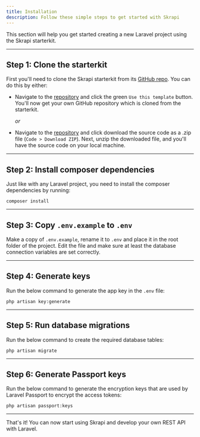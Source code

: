 ```yaml
---
title: Installation
description: Follow these simple steps to get started with Skrapi
---
```


This section will help you get started creating a new Laravel project using the Skrapi starterkit. 

---

## Step 1: Clone the starterkit

First you'll need to clone the Skrapi starterkit from its [GitHub repo](https://github.com/skrypt-nl/skrapi). You can do this by either:

- Navigate to the [repository](https://github.com/skrypt-nl/skrapi) and click the green `Use this template` button. You'll now get your own GitHub repository which is cloned from the starterkit.

    _or_

- Navigate to the [repository](https://github.com/skrypt-nl/skrapi) and click download the source code as a .zip file (`Code > Download ZIP`). Next, unzip the downloaded file, and you'll have the source code on your local machine.  

---

## Step 2: Install composer dependencies

Just like with any Laravel project, you need to install the composer dependencies by running:

```shell
composer install
```

---

## Step 3: Copy `.env.example` to `.env`

Make a copy of `.env.example`, rename it to `.env` and place it in the root folder of the project.
Edit the file and make sure at least the database connection variables are set correctly. 

---

## Step 4: Generate keys

Run the below command to generate the app key in the `.env` file:

```shell
php artisan key:generate
```

---

## Step 5: Run database migrations

Run the below command to create the required database tables:

```shell
php artisan migrate
```

---

## Step 6: Generate Passport keys

Run the below command to generate the encryption keys that are used by Laravel Passport to encrypt the access tokens:

```shell
php artisan passport:keys
```

---

That's it! You can now start using Skrapi and develop your own REST API with Laravel.

